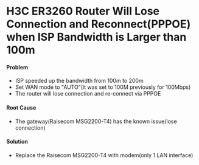 # H3C ER3260 Router Will Lose Connection and Reconnect(PPPOE) when ISP Bandwidth is Larger than 100m

#### Problem
* ISP speeded up the bandwidth from 100m to 200m
* Set WAN mode to "AUTO"(it was set to 100M previously for 100Mbps)
* The router will lose connection and re-connect via PPPOE

#### Root Cause
* The gateway(Raisecom MSG2200-T4) has the known issue(lose connection)

#### Solution
* Replace the Raisecom MSG2200-T4 with modem(only 1 LAN interface)

